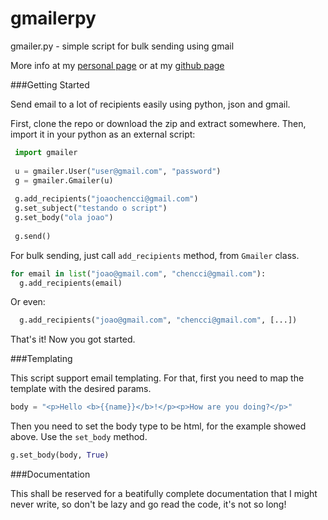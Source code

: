 gmailerpy
=========

gmailer.py - simple script for bulk sending using gmail

More info at my [personal page](http://about.me/luiseduardobrito) or at my [github page](http://luiseduardobrito.github.io)


###Getting Started


Send email to a lot of recipients easily using python, json and gmail.

First, clone the repo or download the zip and extract somewhere. Then, import it in your python as an external script:

 ```python
  import gmailer
      
  u = gmailer.User("user@gmail.com", "password")
  g = gmailer.Gmailer(u)
      
  g.add_recipients("joaochencci@gmail.com")
  g.set_subject("testando o script")
  g.set_body("ola joao")
      
  g.send()
  ```

For bulk sending, just call `add_recipients` method, from `Gmailer` class.

  ```python
  for email in list("joao@gmail.com", "chencci@gmail.com"):
    g.add_recipients(email)
  ```

Or even:

  ```python
    g.add_recipients("joao@gmail.com", "chencci@gmail.com", [...])
  ```

That's it! Now you got started.

###Templating

This script support email templating. For that, first you need to map the template with the desired params.

  ```python
  body = "<p>Hello <b>{{name}}</b>!</p><p>How are you doing?</p>"
  ```

Then you need to set the body type to be html, for the example showed above. Use the `set_body` method.

  ```python
  g.set_body(body, True)
  ```
  
###Documentation

This shall be reserved for a beatifully complete documentation that I might never write, so don't be lazy and go read the code, it's not so long!
